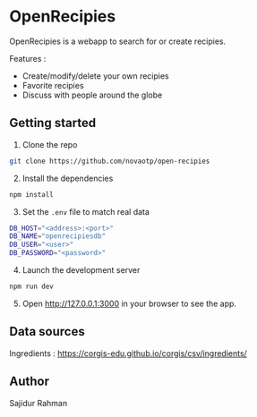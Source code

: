 # OpenRecipies

OpenRecipies is a webapp to search for or create recipies.

Features :

- Create/modify/delete your own recipies
- Favorite recipies
- Discuss with people around the globe

## Getting started

1. Clone the repo

```bash
git clone https://github.com/novaotp/open-recipies
```

2. Install the dependencies

```bash
npm install
```

3. Set the `.env` file to match real data

```bash
DB_HOST="<address>:<port>"
DB_NAME="openrecipiesdb"
DB_USER="<user>"
DB_PASSWORD="<password>"
```

4. Launch the development server

```bash
npm run dev
```

5. Open http://127.0.0.1:3000 in your browser to see the app.

## Data sources

Ingredients : https://corgis-edu.github.io/corgis/csv/ingredients/

## Author

Sajidur Rahman
